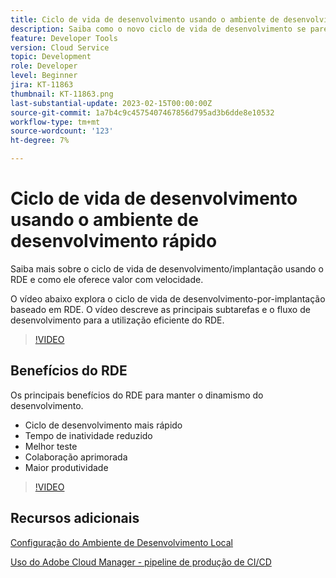 ```yaml
---
title: Ciclo de vida de desenvolvimento usando o ambiente de desenvolvimento rápido
description: Saiba como o novo ciclo de vida de desenvolvimento se parece com o uso do Ambiente de desenvolvimento rápido e dos principais benefícios do RDE.
feature: Developer Tools
version: Cloud Service
topic: Development
role: Developer
level: Beginner
jira: KT-11863
thumbnail: KT-11863.png
last-substantial-update: 2023-02-15T00:00:00Z
source-git-commit: 1a7b4c9c4575407467856d795ad3b6dde8e10532
workflow-type: tm+mt
source-wordcount: '123'
ht-degree: 7%

---
```



# Ciclo de vida de desenvolvimento usando o ambiente de desenvolvimento rápido

Saiba mais sobre o ciclo de vida de desenvolvimento/implantação usando o RDE e como ele oferece valor com velocidade.

O vídeo abaixo explora o ciclo de vida de desenvolvimento-por-implantação baseado em RDE. O vídeo descreve as principais subtarefas e o fluxo de desenvolvimento para a utilização eficiente do RDE.

>[!VIDEO](https://video.tv.adobe.com/v/3415492/?quality=12&learn=on)


## Benefícios do RDE

Os principais benefícios do RDE para manter o dinamismo do desenvolvimento.

- Ciclo de desenvolvimento mais rápido
- Tempo de inatividade reduzido
- Melhor teste
- Colaboração aprimorada
- Maior produtividade

>[!VIDEO](https://video.tv.adobe.com/v/3415493/?quality=12&learn=on)


## Recursos adicionais

[Configuração do Ambiente de Desenvolvimento Local](https://experienceleague.adobe.com/docs/experience-manager-learn/cloud-service/local-development-environment-set-up/overview.html?lang=pt-BR)

[Uso do Adobe Cloud Manager - pipeline de produção de CI/CD](https://experienceleague.adobe.com/docs/experience-manager-learn/cloud-service/cloud-manager/cicd-production-pipeline.html)
